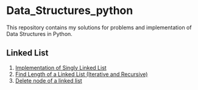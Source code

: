# Data_Structures_python
This repository contains my solutions for problems and implementation of Data Structures in Python.
## Linked List
1. [Implementation of Singly Linked List](singly_ll.py)
2. [Find Length of a Linked List (Iterative and Recursive)](count.py)
3. [Delete node of a linked list](delete.py)
